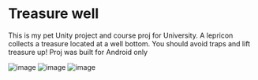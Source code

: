 # Treasure well
This is my pet Unity project and course proj for University. A lepricon collects a treasure located at a well bottom. You should avoid traps and lift treasure up! Proj was built for Android only




  ![image](https://user-images.githubusercontent.com/56413891/126699220-38959456-e382-4dc2-8210-63653303cc96.png)
  ![image](https://user-images.githubusercontent.com/56413891/126699480-49dc5689-9000-4583-862e-564e7dd331c5.png)
  ![image](https://user-images.githubusercontent.com/56413891/126699529-1c609b9f-89c3-42cd-b391-439f1f4658a2.png)
